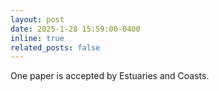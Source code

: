 ```yaml
---
layout: post
date: 2025-1-28 15:59:00-0400
inline: true
related_posts: false
---
```


One paper is accepted by Estuaries and Coasts.

